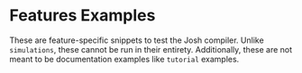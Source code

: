 # Features Examples

These are feature-specific snippets to test the Josh compiler. Unlike `simulations`, these cannot be run in their entirety. Additionally, these are not meant to be documentation examples like `tutorial` examples.
